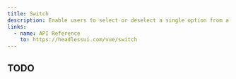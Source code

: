```yaml
---
title: Switch
description: Enable users to select or deselect a single option from a set of choices
links:
  - name: API Reference
    to: https://headlessui.com/vue/switch
---
```


## TODO
